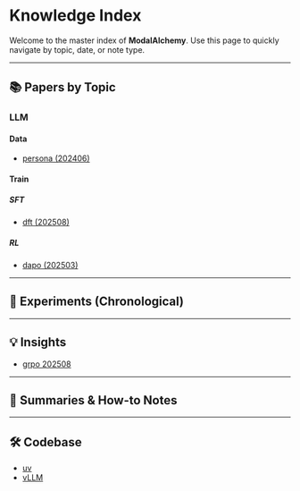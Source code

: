 # Knowledge Index

Welcome to the master index of **ModalAlchemy**.
Use this page to quickly navigate by topic, date, or note type.

---

## 📚 Papers by Topic

### LLM

#### Data

- [persona (202406)](./papers/llm/data/20240628_persona.md)

#### Train

##### SFT

- [dft (202508)](./papers/llm/train/sft/20250807_dft.md)

##### RL

- [dapo (202503)](./papers/llm/train/rl/20250318_dapo.md)

---

## 🧪 Experiments (Chronological)

---

## 💡 Insights

- [grpo 202508](./insights/202508_grpo.md)

---

## 📝 Summaries & How-to Notes

---

## 🛠️ Codebase

- [uv](./codebase/uv.md)
- [vLLM](./codebase/vllm.md)
